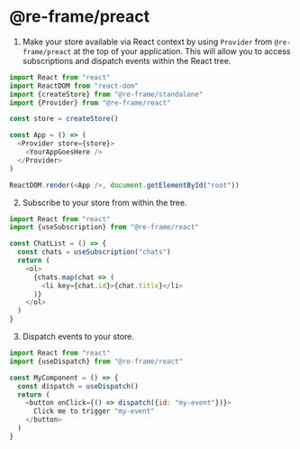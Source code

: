 # @re-frame/preact

1. Make your store available via React context by using `Provider` from `@re-frame/preact` at the top of your application. This will allow you to access subscriptions and dispatch events within the React tree.

```js
import React from "react"
import ReactDOM from "react-dom"
import {createStore} from "@re-frame/standalone"
import {Provider} from "@re-frame/react"

const store = createStore()

const App = () => (
  <Provider store={store}>
    <YourAppGoesHere />
  </Provider>
)

ReactDOM.render(<App />, document.getElementById("root"))
```

2. Subscribe to your store from within the tree.

```js
import React from "react"
import {useSubscription} from "@re-frame/react"

const ChatList = () => {
  const chats = useSubscription("chats")
  return (
    <ol>
      {chats.map(chat => (
        <li key={chat.id}>{chat.title}</li>
      )}
    </ol>
  )
}
```

3. Dispatch events to your store.

```js
import React from "react"
import {useDispatch} from "@re-frame/react"

const MyComponent = () => {
  const dispatch = useDispatch()
  return (
    <button onClick={() => dispatch({id: "my-event"})}>
      Click me to trigger "my-event"
    </button>
  )
}
```
